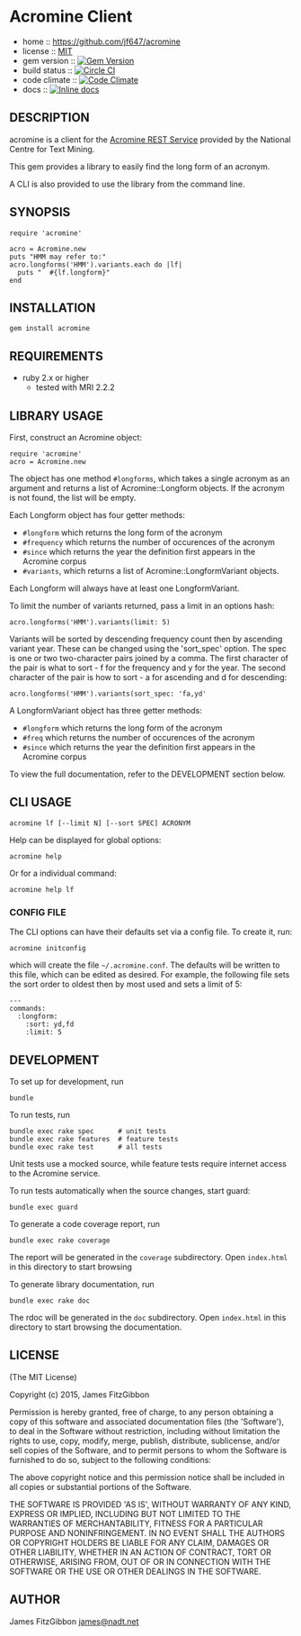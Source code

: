 # Acromine Client

* home :: https://github.com/jf647/acromine
* license :: [MIT](http://opensource.org/licenses/MIT)
* gem version :: [![Gem Version](https://badge.fury.io/rb/acromine.png)](http://badge.fury.io/rb/acromine)
* build status :: [![Circle CI](https://circleci.com/gh/jf647/acromine.svg?style=svg)](https://circleci.com/gh/jf647/acromine)
* code climate :: [![Code Climate](https://codeclimate.com/github/jf647/acromine/badges/gpa.svg)](https://codeclimate.com/github/jf647/acromine)
* docs :: [![Inline docs](http://inch-ci.org/github/jf647/acromine.svg?branch=master)](http://inch-ci.org/github/jf647/acromine)

## DESCRIPTION

acromine is a client for the [Acromine REST
Service](http://www.nactem.ac.uk/software/acromine/rest.html) provided
by the National Centre for Text Mining.

This gem provides a library to easily find the long form of an acronym.

A CLI is also provided to use the library from the command line.

## SYNOPSIS

    require 'acromine'

    acro = Acromine.new
    puts "HMM may refer to:"
    acro.longforms('HMM').variants.each do |lf|
      puts "  #{lf.longform}"
    end

## INSTALLATION

    gem install acromine

## REQUIREMENTS

* ruby 2.x or higher
    * tested with MRI 2.2.2

## LIBRARY USAGE

First, construct an Acromine object:

    require 'acromine'
    acro = Acromine.new

The object has one method `#longforms`, which takes a single acronym as
an argument and returns a list of Acromine::Longform objects.  If the
acronym is not found, the list will be empty.

Each Longform object has four getter methods:

* `#longform` which returns the long form of the acronym
* `#frequency` which returns the number of occurences of the acronym
* `#since` which returns the year the definition first appears in the Acromine corpus
* `#variants`, which returns a list of Acromine::LongformVariant objects.

Each Longform will always have at least one LongformVariant.  

To limit the number of variants returned, pass a limit in an options
hash:

    acro.longforms('HMM').variants(limit: 5)

Variants will be sorted by descending frequency count then by ascending
variant year.  These can be changed using the 'sort_spec' option. The
spec is one or two two-character pairs joined by a comma.  The first
character of the pair is what to sort - f for the frequency and y for
the year.  The second character of the pair is how to sort - a for
ascending and d for descending:

    acro.longforms('HMM').variants(sort_spec: 'fa,yd'

A LongformVariant object has three getter methods:

* `#longform` which returns the long form of the acronym
* `#freq` which returns the number of occurences of the acronym
* `#since` which returns the year the definition first appears in the Acromine corpus

To view the full documentation, refer to the DEVELOPMENT section below.

## CLI USAGE

    acromine lf [--limit N] [--sort SPEC] ACRONYM

Help can be displayed for global options:

    acromine help

Or for a individual command:

    acromine help lf

### CONFIG FILE

The CLI options can have their defaults set via a config file.  To
create it, run:

    acromine initconfig

which will create the file `~/.acromine.conf`.  The defaults will be
written to this file, which can be edited as desired.  For example, the
following file sets the sort order to oldest then by most used and sets
a limit of 5:

```
---
commands:
  :longform:
    :sort: yd,fd
    :limit: 5
```

## DEVELOPMENT

To set up for development, run

    bundle

To run tests, run

    bundle exec rake spec      # unit tests
    bundle exec rake features  # feature tests
    bundle exec rake test      # all tests

Unit tests use a mocked source, while feature tests require internet
access to the Acromine service.

To run tests automatically when the source changes, start guard:

    bundle exec guard

To generate a code coverage report, run

    bundle exec rake coverage

The report will be generated in the `coverage` subdirectory. Open
`index.html` in this directory to start browsing

To generate library documentation, run

    bundle exec rake doc

The rdoc will be generated in the `doc` subdirectory.  Open `index.html`
in this directory to start browsing the documentation.

## LICENSE

(The MIT License)

Copyright (c) 2015, James FitzGibbon

Permission is hereby granted, free of charge, to any person obtaining a
copy of this software and associated documentation files (the
'Software'), to deal in the Software without restriction, including
without limitation the rights to use, copy, modify, merge, publish,
distribute, sublicense, and/or sell copies of the Software, and to
permit persons to whom the Software is furnished to do so, subject to
the following conditions:

The above copyright notice and this permission notice shall be included
in all copies or substantial portions of the Software.

THE SOFTWARE IS PROVIDED 'AS IS', WITHOUT WARRANTY OF ANY KIND, EXPRESS
OR IMPLIED, INCLUDING BUT NOT LIMITED TO THE WARRANTIES OF
MERCHANTABILITY, FITNESS FOR A PARTICULAR PURPOSE AND NONINFRINGEMENT.
IN NO EVENT SHALL THE AUTHORS OR COPYRIGHT HOLDERS BE LIABLE FOR ANY
CLAIM, DAMAGES OR OTHER LIABILITY, WHETHER IN AN ACTION OF CONTRACT,
TORT OR OTHERWISE, ARISING FROM, OUT OF OR IN CONNECTION WITH THE
SOFTWARE OR THE USE OR OTHER DEALINGS IN THE SOFTWARE.

## AUTHOR

James FitzGibbon <james@nadt.net>
